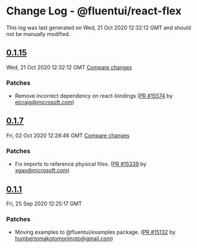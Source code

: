 # Change Log - @fluentui/react-flex

This log was last generated on Wed, 21 Oct 2020 12:32:12 GMT and should not be manually modified.

<!-- Start content -->

## [0.1.15](https://github.com/microsoft/fluentui/tree/@fluentui/react-flex_v0.1.15)

Wed, 21 Oct 2020 12:32:12 GMT 
[Compare changes](https://github.com/microsoft/fluentui/compare/@fluentui/react-flex_v0.1.7..@fluentui/react-flex_v0.1.15)

### Patches

- Remove incorrect dependency on react-bindings ([PR #15574](https://github.com/microsoft/fluentui/pull/15574) by elcraig@microsoft.com)

## [0.1.7](https://github.com/microsoft/fluentui/tree/@fluentui/react-flex_v0.1.7)

Fri, 02 Oct 2020 12:28:46 GMT 
[Compare changes](https://github.com/microsoft/fluentui/compare/@fluentui/react-flex_v0.1.1..@fluentui/react-flex_v0.1.7)

### Patches

- Fix imports to reference physical files. ([PR #15339](https://github.com/microsoft/fluentui/pull/15339) by xgao@microsoft.com)

## [0.1.1](https://github.com/microsoft/fluentui/tree/@fluentui/react-flex_v0.1.1)

Fri, 25 Sep 2020 12:25:17 GMT

### Patches

- Moving examples to @fluentui/examples package. ([PR #15132](https://github.com/microsoft/fluentui/pull/15132) by humbertomakotomorimoto@gmail.com)
